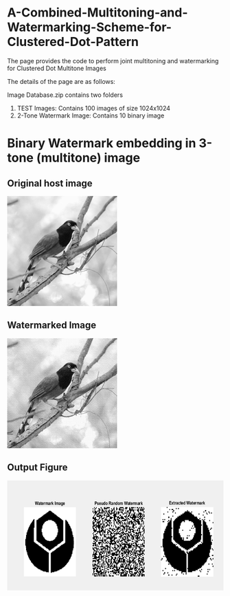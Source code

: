 # A-Combined-Multitoning-and-Watermarking-Scheme-for-Clustered-Dot-Pattern


The page provides the code to perform joint multitoning and watermarking for Clustered Dot Multitone Images

The details of the page are as follows:

Image Database.zip contains two folders

1) TEST Images: Contains 100 images of size 1024x1024
2) 2-Tone Watermark Image: Contains 10 binary image 
 

# Binary Watermark embedding in 3-tone (multitone) image

## Original host image

<img src="2-Tone/1 (94).JPEG" class="img-responsive" alt="" width="256" height="256"> </div>

## Watermarked Image
<img src="2-Tone/Watermarked Image.jpg" class="img-responsive" alt="" width="256" height="256"> </div>

## Output Figure
<img src="2-Tone/WM.jpg" class="img-responsive" alt="" width="700" height="256"> </div>






 
 
 
 

